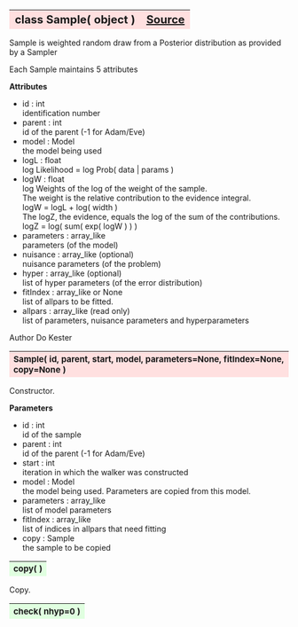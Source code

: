 ---
---
<br><br><br>

<a name="Sample"></a>
<table><thead style="background-color:#FFE0E0; width:100%; font-size:20px"><tr><th style="text-align:left">
<strong>class Sample(</strong> object )</th><th style="text-align:right"><a href=https://github.com/dokester/BayesicFitting/blob/master/BayesicFitting/source/Sample.py target=_blank>Source</a></th></tr></thead></table>
<p>

Sample is weighted random draw from a Posterior distribution as
provided by a Sampler

Each Sample maintains 5 attributes

<b>Attributes</b>

* id  :  int<br>
    identification number<br>
* parent  :  int<br>
    id of the parent (-1 for Adam/Eve)<br>
* model  :  Model<br>
    the model being used<br>
* logL  :  float<br>
    log Likelihood = log Prob( data | params )<br>
* logW  :  float<br>
    log Weights of the log of the weight of the sample.<br>
    The weight is the relative contribution to the evidence integral.<br>
    logW = logL + log( width )<br>
    The logZ, the evidence, equals the log of the sum of the contributions.<br>
    logZ = log( sum( exp( logW ) ) )<br>
* parameters  :  array_like<br>
    parameters (of the model)<br>
* nuisance  :  array_like (optional)<br>
    nuisance parameters (of the problem)<br>
* hyper  :  array_like (optional)<br>
    list of hyper parameters (of the error distribution)<br>
* fitIndex  :  array_like or None<br>
    list of allpars to be fitted.<br>
* allpars  :  array_like (read only)<br>
    list of parameters, nuisance parameters and hyperparameters<br>

Author       Do Kester


<a name="Sample"></a>
<table><thead style="background-color:#FFE0E0; width:100%; font-size:15px"><tr><th style="text-align:left">
<strong>Sample(</strong> id, parent, start, model, parameters=None, fitIndex=None, copy=None )
</th></tr></thead></table>
<p>

Constructor.

<b>Parameters</b>

* id  :  int<br>
    id of the sample<br>
* parent  :  int<br>
    id of the parent (-1 for Adam/Eve)<br>
* start  :  int<br>
    iteration in which the walker was constructed<br>
* model  :  Model<br>
    the model being used. Parameters are copied from this model.<br>
* parameters  :  array_like<br>
    list of model parameters<br>
* fitIndex  :  array_like<br>
    list of indices in allpars that need fitting<br>
* copy  :  Sample<br>
    the sample to be copied<br>


<a name="copy"></a>
<table><thead style="background-color:#E0FFE0; width:100%; font-size:15px"><tr><th style="text-align:left">
<strong>copy(</strong> )
</th></tr></thead></table>
<p>

Copy.


<a name="check"></a>
<table><thead style="background-color:#E0FFE0; width:100%; font-size:15px"><tr><th style="text-align:left">
<strong>check(</strong> nhyp=0 ) 
</th></tr></thead></table>
<p>

